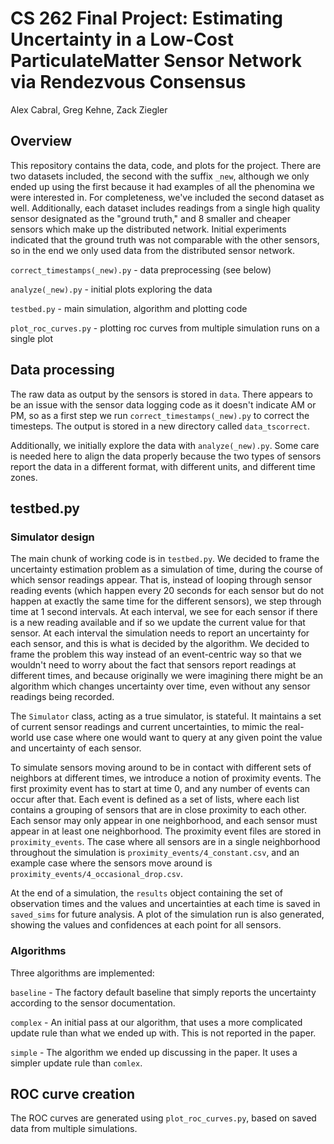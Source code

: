 # CS 262 Final Project: Estimating Uncertainty in a Low-Cost ParticulateMatter Sensor Network via Rendezvous Consensus
Alex Cabral, Greg Kehne, Zack Ziegler

## Overview

This repository contains the data, code, and plots for the project. There are two datasets included, the second with the suffix `_new`, although we only ended up using the first because it had examples of all the phenomina we were interested in. For completeness, we've included the second dataset as well. Additionally, each dataset includes readings from a single high quality sensor designated as the "ground truth," and 8 smaller and cheaper sensors which make up the distributed network. Initial experiments indicated that the ground truth was not comparable with the other sensors, so in the end we only used data from the distributed sensor network.

`correct_timestamps(_new).py` - data preprocessing (see below)

`analyze(_new).py` - initial plots exploring the data

`testbed.py` - main simulation, algorithm and plotting code

`plot_roc_curves.py` - plotting roc curves from multiple simulation runs on a single plot


## Data processing

The raw data as output by the sensors is stored in `data`. There appears to be an issue with the sensor data logging code as it doesn't indicate AM or PM, so as a first step we run `correct_timestamps(_new).py` to correct the timesteps. The output is stored in a new directory called `data_tscorrect`.

Additionally, we initially explore the data with `analyze(_new).py`. Some care is needed here to align the data properly because the two types of sensors report the data in a different format, with different units, and different time zones.


## testbed.py

### Simulator design

The main chunk of working code is in `testbed.py`. We decided to frame the uncertainty estimation problem as a simulation of time, during the course of which sensor readings appear. That is, instead of looping through sensor reading events (which happen every 20 seconds for each sensor but do not happen at exactly the same time for the different sensors), we step through time at 1 second intervals. At each interval, we see for each sensor if there is a new reading available and if so we update the current value for that sensor. At each interval the simulation needs to report an uncertainty for each sensor, and this is what is decided by the algorithm. We decided to frame the problem this way instead of an event-centric way so that we wouldn't need to worry about the fact that sensors report readings at different times, and because originally we were imagining there might be an algorithm which changes uncertainty over time, even without any sensor readings being recorded.

The `Simulator` class, acting as a true simulator, is stateful. It maintains a set of current sensor readings and current uncertainties, to mimic the real-world use case where one would want to query at any given point the value and uncertainty of each sensor.

To simulate sensors moving around to be in contact with different sets of neighbors at different times, we introduce a notion of proximity events. The first proximity event has to start at time 0, and any number of events can occur after that. Each event is defined as a set of lists, where each list contains a grouping of sensors that are in close proximity to each other. Each sensor may only appear in one neighborhood, and each sensor must appear in at least one neighborhood. The proximity event files are stored in `proximity_events`. The case where all sensors are in a single neighborhood throughout the simulation is `proximity_events/4_constant.csv`, and an example case where the sensors move around is `proximity_events/4_occasional_drop.csv`. 

At the end of a simulation, the `results` object containing the set of observation times and the values and uncertainties at each time is saved in `saved_sims` for future analysis. A plot of the simulation run is also generated, showing the values and confidences at each point for all sensors.


### Algorithms

Three algorithms are implemented:

`baseline` - The factory default baseline that simply reports the uncertainty according to the sensor documentation.

`complex` - An initial pass at our algorithm, that uses a more complicated update rule than what we ended up with. This is not reported in the paper.

`simple` - The algorithm we ended up discussing in the paper. It uses a simpler update rule than `comlex`.


## ROC curve creation

The ROC curves are generated using `plot_roc_curves.py`, based on saved data from multiple simulations.
